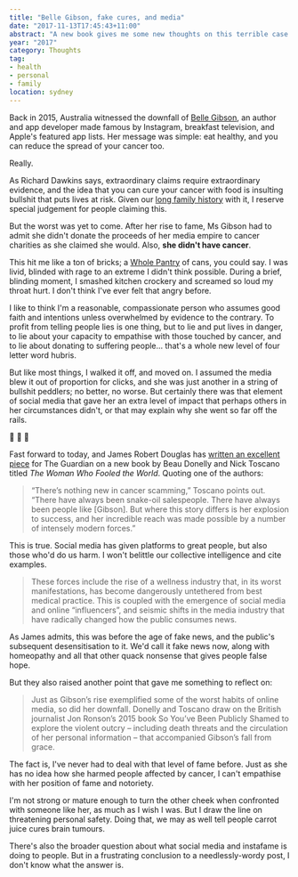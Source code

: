 ```yaml
---
title: "Belle Gibson, fake cures, and media"
date: "2017-11-13T17:45:43+11:00"
abstract: "A new book gives me some new thoughts on this terrible case."
year: "2017"
category: Thoughts
tag:
- health
- personal
- family
location: sydney
---
```

Back in 2015, Australia witnessed the downfall of [Belle Gibson], an author and app developer made famous by Instagram, breakfast television, and Apple's featured app lists. Her message was simple: eat healthy, and you can reduce the spread of your cancer too.

Really.

As Richard Dawkins says, extraordinary claims require extraordinary evidence, and the idea that you can cure your cancer with food is insulting bullshit that puts lives at risk. Given our [long family history] with it, I reserve special judgement for people claiming this.

But the worst was yet to come. After her rise to fame, Ms Gibson had to admit she didn't donate the proceeds of her media empire to cancer charities as she claimed she would. Also, **she didn't have cancer**.

This hit me like a ton of bricks; a [Whole Pantry] of cans, you could say. I was livid, blinded with rage to an extreme I didn't think possible. During a brief, blinding moment, I smashed kitchen crockery and screamed so loud my throat hurt. I don't think I've ever felt that angry before.

I like to think I'm a reasonable, compassionate person who assumes good faith and intentions unless overwhelmed by evidence to the contrary. To profit from telling people lies is one thing, but to lie and put lives in danger, to lie about your capacity to empathise with those touched by cancer, and to lie about donating to suffering people... that's a whole new level of four letter word hubris.

But like most things, I walked it off, and moved on. I assumed the media blew it out of proportion for clicks, and she was just another in a string of bullshit peddlers; no better, no worse. But certainly there was that element of social media that gave her an extra level of impact that perhaps others in her circumstances didn't, or that may explain why she went so far off the rails.

<p>🌲 🌲 🌲</p>

Fast forward to today, and James Robert Douglas has [written an excellent piece] for The Guardian on a new book by Beau Donelly and Nick Toscano titled *The Woman Who Fooled the World*. Quoting one of the authors:

> “There’s nothing new in cancer scamming,” Toscano points out. “There have always been snake-oil salespeople. There have always been people like [Gibson]. But where this story differs is her explosion to success, and her incredible reach was made possible by a number of intensely modern forces.”

This is true. Social media has given platforms to great people, but also those who'd do us harm. I won't belittle our collective intelligence and cite examples.

> These forces include the rise of a wellness industry that, in its worst manifestations, has become dangerously untethered from best medical practice. This is coupled with the emergence of social media and online “influencers”, and seismic shifts in the media industry that have radically changed how the public consumes news. 

As James admits, this was before the age of fake news, and the public's subsequent desensitisation to it. We'd call it fake news now, along with homeopathy and all that other quack nonsense that gives people false hope.

But they also raised another point that gave me something to reflect on:

> Just as Gibson’s rise exemplified some of the worst habits of online media, so did her downfall. Donelly and Toscano draw on the British journalist Jon Ronson’s 2015 book So You’ve Been Publicly Shamed to explore the violent outcry – including death threats and the circulation of her personal information – that accompanied Gibson’s fall from grace.

The fact is, I've never had to deal with that level of fame before. Just as she has no idea how she harmed people affected by cancer, I can't empathise with her position of fame and notoriety.

I'm not strong or mature enough to turn the other cheek when confronted with someone like her, as much as I wish I was. But I draw the line on threatening personal safety. Doing that, we may as well tell people carrot juice cures brain tumours.

There's also the broader question about what social media and instafame is doing to people. But in a frustrating conclusion to a needlessly-wordy post, I don't know what the answer is.

[Belle Gibson]: https://en.wikipedia.org/wiki/Belle_Gibson
[long family history]: https://rubenerd.com/dedication/
[Whole Pantry]: https://en.wikipedia.org/wiki/Belle_Gibson#The_Whole_Pantry
[written an excellent piece]: https://www.theguardian.com/books/2017/nov/13/behind-belle-gibsons-cancer-con-everything-about-this-story-is-extreme

